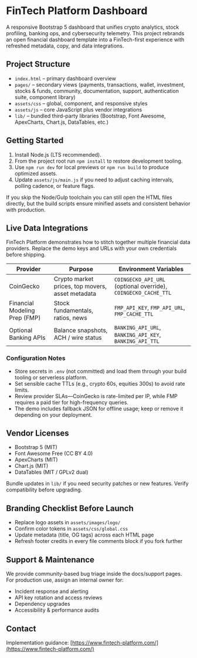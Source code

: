 # FinTech Platform Dashboard

A responsive Bootstrap 5 dashboard that unifies crypto analytics, stock profiling, banking ops, and cybersecurity telemetry. This project rebrands an open financial dashboard template into a FinTech-first experience with refreshed metadata, copy, and data integrations.

## Project Structure
- `index.html` – primary dashboard overview
- `pages/` – secondary views (payments, transactions, wallet, investment, stocks & funds, community, documentation, support, authentication suite, component library)
- `assets/css` – global, component, and responsive styles
- `assets/js` – core JavaScript plus vendor integrations
- `lib/` – bundled third-party libraries (Bootstrap, Font Awesome, ApexCharts, Chart.js, DataTables, etc.)

## Getting Started
1. Install Node.js (LTS recommended).
2. From the project root run `npm install` to restore development tooling.
3. Use `npm run dev` for local previews or `npm run build` to produce optimized assets.
4. Update `assets/js/main.js` if you need to adjust caching intervals, polling cadence, or feature flags.

If you skip the Node/Gulp toolchain you can still open the HTML files directly, but the build scripts ensure minified assets and consistent behavior with production.

## Live Data Integrations
FinTech Platform demonstrates how to stitch together multiple financial data providers. Replace the demo keys and URLs with your own credentials before shipping.

| Provider | Purpose | Environment Variables |
|----------|---------|-----------------------|
| CoinGecko | Crypto market prices, top movers, asset metadata | `COINGECKO_API_URL` (optional override), `COINGECKO_CACHE_TTL` |
| Financial Modeling Prep (FMP) | Stock fundamentals, ratios, news | `FMP_API_KEY`, `FMP_API_URL`, `FMP_CACHE_TTL` |
| Optional Banking APIs | Balance snapshots, ACH / wire status | `BANKING_API_URL`, `BANKING_API_KEY`, `BANKING_API_TTL` |

### Configuration Notes
- Store secrets in `.env` (not committed) and load them through your build tooling or serverless platform.
- Set sensible cache TTLs (e.g., crypto 60s, equities 300s) to avoid rate limits.
- Review provider SLAs—CoinGecko is rate-limited per IP, while FMP requires a paid tier for high-frequency queries.
- The demo includes fallback JSON for offline usage; keep or remove it depending on your deployment.

## Vendor Licenses
- Bootstrap 5 (MIT)
- Font Awesome Free (CC BY 4.0)
- ApexCharts (MIT)
- Chart.js (MIT)
- DataTables (MIT / GPLv2 dual)

Bundle updates in `lib/` if you need security patches or new features. Verify compatibility before upgrading.

## Branding Checklist Before Launch
- Replace logo assets in `assets/images/logo/`
- Confirm color tokens in `assets/css/global.css`
- Update metadata (title, OG tags) across each HTML page
- Refresh footer credits in every file comments block if you fork further

## Support & Maintenance
We provide community-based bug triage inside the docs/support pages. For production use, assign an internal owner for:
- Incident response and alerting
- API key rotation and access reviews
- Dependency upgrades
- Accessibility & performance audits

## Contact
Implementation guidance: [https://www.fintech-platform.com/](https://www.fintech-platform.com/)
